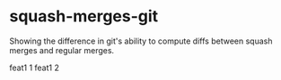 # squash-merges-git
Showing the difference in git's ability to compute diffs between squash merges and regular merges.

feat1 1
feat1 2
